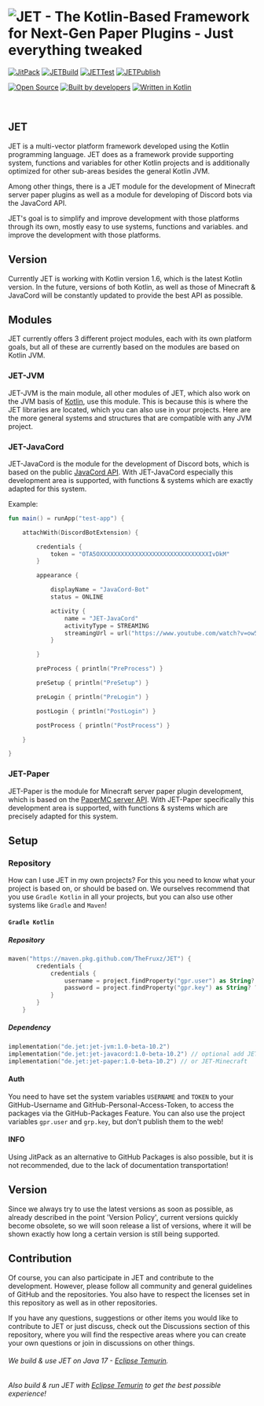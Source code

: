 # ![JET - The Kotlin-Based Framework for Next-Gen Paper Plugins - Just everything tweaked](https://user-images.githubusercontent.com/28064149/143691452-6bc94d3d-5815-49ba-a041-722af5aef580.gif)

[![JitPack](https://jitpack.io/v/TheFruxz/JET.svg?style=flat-square)](https://jitpack.io/#TheFruxz/JET)
[![JETBuild](https://github.com/TheFruxz/JET/actions/workflows/build-JET.yml/badge.svg)](https://github.com/TheFruxz/JET/actions/workflows/build-JET.yml)
[![JETTest](https://github.com/TheFruxz/JET/actions/workflows/test-JET.yml/badge.svg)](https://github.com/TheFruxz/JET/actions/workflows/test-JET.yml)
[![JETPublish](https://github.com/TheFruxz/JET/actions/workflows/publish-JET.yml/badge.svg)](https://github.com/TheFruxz/JET/actions/workflows/publish-JET.yml)

[![Open Source](https://forthebadge.com/images/badges/open-source.svg)](https://github.com/TheFruxz/JET/blob/main/LICENSE)
[![Built by developers](https://forthebadge.com/images/badges/built-by-developers.svg)](https://github.com/TheFruxz/JET/graphs/contributors)
[![Written in Kotlin](https://forthebadge.com/images/badges/makes-people-smile.svg)](https://github.com/JetBrains/kotlin)

<br>

## JET

JET is a multi-vector platform framework developed using the Kotlin programming language.
JET does as a framework provide supporting system, functions and variables for other Kotlin projects
and is additionally optimized for other sub-areas besides the general Kotlin JVM.

Among other things, there is a JET module for the development of Minecraft server paper plugins as well as a module for developing
of Discord bots via the JavaCord API.

JET's goal is to simplify and improve development with those platforms through its own, mostly easy to use systems, functions and variables.
and improve the development with those platforms.

## Version

Currently JET is working with Kotlin version 1.6, which is the latest Kotlin version. In the future, versions of both
Kotlin, as well as those of Minecraft & JavaCord will be constantly updated to provide the best API as possible.

## Modules

JET currently offers 3 different project modules, each with its own platform goals, but all of these are currently based on the
modules are based on Kotlin JVM.

### JET-JVM
JET-JVM is the main module, all other modules of JET, which also work on the JVM basis of [Kotlin](https://github.com/jetbrains/kotlin), use
this module. This is because this is where the JET libraries are located, which you can also use in your projects.
Here are the more general systems and structures that are compatible with any JVM project.

### JET-JavaCord
JET-JavaCord is the module for the development of Discord bots, which is based on the public [JavaCord API](https://github.com/Javacord/Javacord).
With JET-JavaCord especially this development area is supported, with functions & systems which are exactly
adapted for this system.

Example:
```kotlin
fun main() = runApp("test-app") {

	attachWith(DiscordBotExtension) {

		credentials {
			token = "OTA5OXXXXXXXXXXXXXXXXXXXXXXXXXXXXXXXIvDkM"
		}

		appearance {

			displayName = "JavaCord-Bot"
			status = ONLINE

			activity {
				name = "JET-JavaCord"
				activityType = STREAMING
				streamingUrl = url("https://www.youtube.com/watch?v=ow5kdhDa_pk")
			}

		}

		preProcess { println("PreProcess") }

		preSetup { println("PreSetup") }

		preLogin { println("PreLogin") }

		postLogin { println("PostLogin") }

		postProcess { println("PostProcess") }

	}

}
```

### JET-Paper
JET-Paper is the module for Minecraft server paper plugin development, which is based on the [PaperMC server API](https://github.com/PaperMC/Paper).
With JET-Paper specifically this development area is supported, with functions & systems which are precisely
adapted for this system.

## Setup

### Repository

How can I use JET in my own projects? For this you need to know what your project is based on, or should be based on.
We ourselves recommend that you use `Gradle Kotlin` in all your projects, but you can also use other systems like `Gradle` and `Maven`!

#### `Gradle Kotlin`
##### Repository 
```kotlin
maven("https://maven.pkg.github.com/TheFruxz/JET") {
        credentials {
            credentials {
                username = project.findProperty("gpr.user") as String? ?: System.getenv("USERNAME")
                password = project.findProperty("gpr.key") as String? ?: System.getenv("TOKEN")
            }
        }
    }
```

##### Dependency
```kotlin
implementation("de.jet:jet-jvm:1.0-beta-10.2")
implementation("de.jet:jet-javacord:1.0-beta-10.2") // optional add JET-JavaCord
implementation("de.jet:jet-paper:1.0-beta-10.2") // or JET-Minecraft
```

#### Auth

You need to have set the system variables `USERNAME` and `TOKEN` to your GitHub-Username and GitHub-Personal-Access-Token,
to access the packages via the GitHub-Packages Feature. You can also use the project variables `gpr.user` and `grp.key`, but
don't publish them to the web!

#### INFO

Using JitPack as an alternative to GitHub Packages is also possible, but it is not recommended,
due to the lack of documentation transportation!

## Version

Since we always try to use the latest versions as soon as possible, as already described in the point 'Version Policy', current versions quickly become obsolete, so we will soon release a list of versions, where it will be shown exactly how long a certain version is still being supported.

## Contribution

Of course, you can also participate in JET and contribute to the development. However, please follow all community and general guidelines of GitHub and the repositories. You also have to respect the licenses set in this repository as well as in other repositories.

If you have any questions, suggestions or other items you would like to contribute to JET or just discuss, check out the Discussions section of this repository, where you will find the respective areas where you can create your own questions or join in discussions on other things. 

###### We build & use JET on Java 17 - [Eclipse Temurin](https://adoptium.net/).
###### Also build & run JET with [Eclipse Temurin](https://adoptium.net/) to get the best possible experience!
